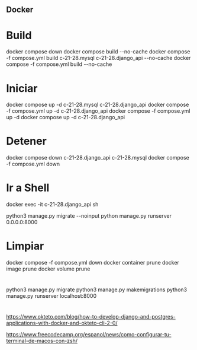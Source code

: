 ## Docker 

# Build 
docker compose down
docker compose build --no-cache
docker compose -f compose.yml build c-21-28.mysql c-21-28.django_api --no-cache
docker compose -f compose.yml build --no-cache

# Iniciar

docker compose up -d c-21-28.mysql c-21-28.django_api
docker compose -f compose.yml up -d c-21-28.django_api
docker compose -f compose.yml up -d
docker compose up -d c-21-28.django_api
 
# Detener

docker compose down c-21-28.django_api c-21-28.mysql
docker compose -f compose.yml down 

# Ir a Shell

docker exec -it c-21-28.django_api sh
 
python3 manage.py migrate --noinput
python manage.py runserver 0.0.0.0:8000

# Limpiar

docker compose -f compose.yml down 
docker container prune
docker image prune
docker volume prune 

# 
python3 manage.py migrate 
python3 manage.py makemigrations 
python3 manage.py runserver localhost:8000

#
https://www.okteto.com/blog/how-to-develop-django-and-postgres-applications-with-docker-and-okteto-cli-2-0/

https://www.freecodecamp.org/espanol/news/como-configurar-tu-terminal-de-macos-con-zsh/
 